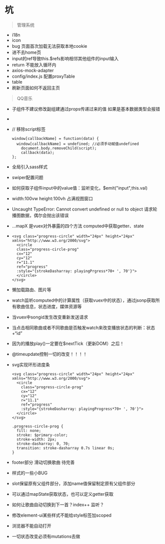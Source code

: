 # 坑

> 管理系统

* i18n
* icon
* bug 页面首次加载无法获取本地cookie
* 进不去home页
* input的ref导致this.$refs影响相邻其他组件的input输入
* return 不能放入循环内
* axios-mock-adapter
* config/index.js  配置proxyTable
* table
* 刷新页面如何不返回主页


>QQ音乐

* 子组件不建议修改副组建通过props传递过来的值  如果是基本数据类型会报错

* <Img :src="require(`../../assets/${item.icon}`)" />

* // 移除script标签

      window[callbackName] = function(data) {
      	window[callbackName] = undefined; //必须手动赋值undefined
          document.body.removeChild(script);
          callback(data);
      };

* 全局引入sass样式

* swiper配置问题

* 如何获取子组件input中的value值：监听变化，$emit("input",this.val)

* width:100vw  height:100vh  占满视图窗口

* Uncaught TypeError: Cannot convert undefined or null to object  请求轮播图数据，偶尔会抛出该错误

* ...mapX  是vuex对外暴露的四个方法 computed中获取getter、state

* ```
  <svg class="progress-circle" width="24px" height="24px" xmlns="http://www.w3.org/2000/svg">
    <circle 
    class="progress-circle-prog" 
    cx="12" 
    cy="12" 
    r="11.1" 
    ref="progress"
    :style="{strokeDasharray: playingPrgress*70+ ', 70'}">
    </circle>
  </svg>
  ```

* 懒加载路由、图片等

* watch监听computed中的计算属性（获取vuex中的状态），通过jsonp获取所有歌曲信息，状态进度，媒体资源等

* 当vuex中songid发生改变重新发送请求

* 当点击相同歌曲或者不同歌曲是否触发watch来改变播放状态的判断：状态+“id”

* 因为的播放play()一定要在$nextTick（更新DOM）之后！

* @timeupdate控制一切的改变！！！！

* svg实现环形进度条


  ```
  <svg class="progress-circle" width="24px" height="24px" xmlns="http://www.w3.org/2000/svg">
    <circle 
      class="progress-circle-prog" 
      cx="12" 
      cy="12" 
      r="11.1" 
      ref="progress"
      :style="{strokeDasharray: playingProgress*70+ ', 70'}">
    </circle>
  </svg>

  .progress-circle-prog {
    fill: none;
    stroke: $primary-color;
    stroke-width: 2px;
    stroke-dasharray: 0, 70;
    transition: stroke-dasharray 0.7s linear 0s;
  } 
  ```

* footer部分 滑动切换歌曲 待完善
* 样式的一些小BUG
* slot保留原有父组件部分，添加name值保留制定原有父组件部分
* 可以通过mapState获取状态，也可以定义getter获取
* 如何让歌曲自动切换到下一首？index++  监听？
* 修改element-ui某些样式不能给style标签加scoped
* 浏览器不能自动打开
* 一切状态改变必须有mutations去做